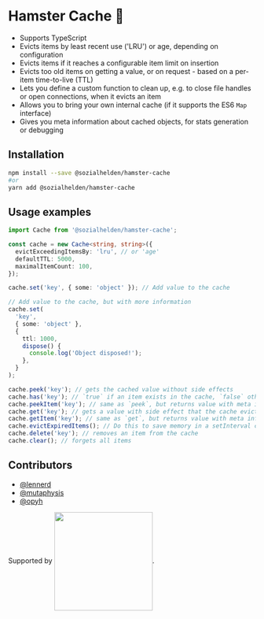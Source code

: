 # Hamster Cache 🐹

- Supports TypeScript
- Evicts items by least recent use ('LRU') or age, depending on configuration
- Evicts items if it reaches a configurable item limit on insertion
- Evicts too old items on getting a value, or on request - based on a per-item time-to-live (TTL)
- Lets you define a custom function to clean up, e.g. to close file handles or open connections, when it evicts an item
- Allows you to bring your own internal cache (if it supports the ES6 `Map` interface)
- Gives you meta information about cached objects, for stats generation or debugging

## Installation

```bash
npm install --save @sozialhelden/hamster-cache
#or
yarn add @sozialhelden/hamster-cache
```

## Usage examples

```typescript
import Cache from '@sozialhelden/hamster-cache';

const cache = new Cache<string, string>({
  evictExceedingItemsBy: 'lru', // or 'age'
  defaultTTL: 5000,
  maximalItemCount: 100,
});

cache.set('key', { some: 'object' }); // Add value to the cache

// Add value to the cache, but with more information
cache.set(
  'key',
  { some: 'object' },
  {
    ttl: 1000,
    dispose() {
      console.log('Object disposed!');
    },
  }
);

cache.peek('key'); // gets the cached value without side effects
cache.has('key'); // `true` if an item exists in the cache, `false` otherwise
cache.peekItem('key'); // same as `peek`, but returns value with meta information
cache.get('key'); // gets a value with side effect that the cache evicts the object if expired
cache.getItem('key'); // same as `get`, but returns value with meta information
cache.evictExpiredItems(); // Do this to save memory in a setInterval call - or whenever you need it!
cache.delete('key'); // removes an item from the cache
cache.clear(); // forgets all items
```

## Contributors

- [@lennerd](https://github.com/lennerd)
- [@mutaphysis](https://github.com/mutaphysis)
- [@opyh](https://github.com/opyh)

Supported by <img src='./doc/sozialhelden-logo.svg' width="200" style="vertical-align: middle;">.
